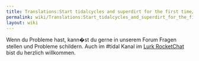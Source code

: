 ```yaml
---
title: Translations:Start tidalcycles and superdirt for the first time/44/de
permalink: wiki/Translations:Start_tidalcycles_and_superdirt_for_the_first_time/44/de/
layout: wiki
---
```


Wenn du Probleme hast, kann�st du gerne in unserem Forum Fragen stellen
und Probleme schildern. Auch im \#tidal Kanal im [Lurk
RocketChat](https://talk.lurk.org/channel/tidal) bist du herzlich
willkommen.
